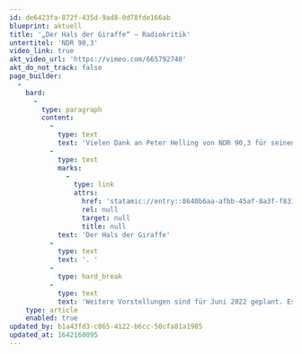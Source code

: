 ```yaml
---
id: de6423fa-872f-435d-9ad8-0d78fde166ab
blueprint: aktuell
title: '„Der Hals der Giraffe“ – Radiokritik'
untertitel: 'NDR 90,3'
video_link: true
akt_video_url: 'https://vimeo.com/665792740'
akt_do_not_track: false
page_builder:
  -
    bard:
      -
        type: paragraph
        content:
          -
            type: text
            text: 'Vielen Dank an Peter Helling von NDR 90,3 für seinen schönen Radiobericht über die Premiere unserer letzten Eigenproduktion '
          -
            type: text
            marks:
              -
                type: link
                attrs:
                  href: 'statamic://entry::8640b6aa-afbb-45af-8a3f-f83158bfbe11'
                  rel: null
                  target: null
                  title: null
            text: 'Der Hals der Giraffe'
          -
            type: text
            text: '. '
          -
            type: hard_break
          -
            type: text
            text: 'Weitere Vorstellungen sind für Juni 2022 geplant. Es wird wieder 20 „analoge“ Plätze im Westwerk und „digitale“ Tickets geben. '
    type: article
    enabled: true
updated_by: b1a43fd3-c865-4122-b6cc-50cfa81a1985
updated_at: 1642168095
---
```

